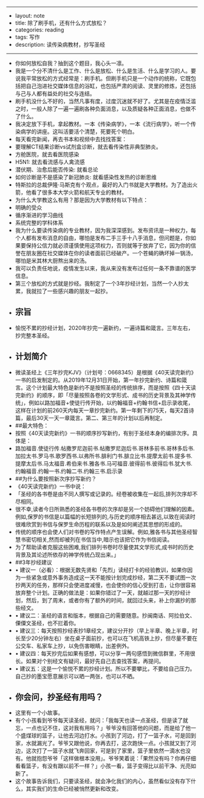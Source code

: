 - --
- layout: note
- title: 除了刷手机，还有什么方式放松？
- categories: reading
- tags: 写作
- description: 读传染病教材，抄写圣经
- --
- 你如何放松自我？抽到这个题目，我心头一凛。
- 我是一个分不清什么是工作、什么是放松、什么是生活、什么是学习的人。要说我平常放松的方式经常是：刷手机。但刷手机只是一个动作的统称，它既包括把自己泡进社交媒体信息的浴缸，也包括严肃的阅读、灵里的修炼，还包括与己与人都有益处的社交与连结。
- 刷手机没什么不好的，当然凡事有度，过度沉迷就不好了。尤其是在疫情泛滥之时，一般人除了一遍一遍刷各种负面消息，以及质疑各种正面消息，也做不了什么。
- 我决定放下手机，拿起教材。一本《传染病学》，一本《流行病学》，听一个传染病学的讲座。这叫活要活个清楚，死要死个明白。
- 每天看完新闻，再去书本和视频中去找找答案：
- 要理解CT结果诊断vs试剂盒诊断，就去看传染性非典型肺炎。
- 方舱医院，就去看医院感染
- H5N1: 就去看流感与人禽流感
- 潜伏期、治愈后能否传染: 就看总论
- 如何诊断是不是感染了新冠肺炎: 就看感染性发热的诊断思维
- 特斯拉的总裁伊隆·马斯克有个观点，最好的入门书就是大学教材。为了造出火箭，他看了很多本大学火箭和航天专业的教材。
- 为什么大学教这么有用？那是因为大学教材有以下特点：
- 明确的受众
- 循序渐进的学习曲线
- 系统完整的学科体系
- 我为什么要读传染病的专业教材，因为我深深感到。发布资讯是一种权力，每个人都有发布消息的自由，哪怕是发布二手三手十八手消息，但问题是，你如果要保持公信力就必须谨慎使用这项权力，否则就等于放弃了它，因为你的信誉在朋友圈在社交媒体在你的读者面前已经破产。一个苍蝇的确坏掉一锅汤，哪怕是米其林大厨熬出来的汤。
- 我可以负责任地说，疫情发生以来，我从来没有发布过任何一条不靠谱的医学信息。
- 第三个放松的方式就是抄经。我制定了一个3年抄经计划，当然一个人抄太累，我就拉了一些感兴趣的朋友一起抄。
- ## 宗旨
- 愉悦不累的抄经计划，2020年抄完一遍新约，一遍诗篇和箴言。三年左右，抄完整本圣经。
- ## 计划简介
- 微读圣经上《三年抄完KJV》（计划号：0668345）是根据《40天读完新约》一书的启发制定的。从2019年12月31日开始，第一年抄完新约、诗篇和箴言。这个计划最大特色是新约不是按照圣经的传统排序，而是按照《四十天读完新约》的顺序，即「尽量按照各卷的文学形式、成书的历史背景及其神学传统」，例如以路加福音+使徒行传开始，以约翰福音+约翰书信+启示录收尾，这样在计划的前260天内每天一章抄完新约。第一年剩下的75天，每天2首诗篇，最后30天一天一章箴言。第二、第三年的计划以后再制定。 
- ##最大特色：
- 按照《40天读完新约》一书的顺序抄写新约，有别于圣经本身的编排次序。具体是：
- 路加福音.使徒行传.帖撒罗尼迦前书.帖撒罗尼迦后书.哥林多前书.哥林多后书.加拉太书.罗马书.歌罗西书.以弗所书.腓利门书.腓立比书.提摩太前书.提多书.提摩太后书.马太福音.希伯来书.雅各书.马可福音.彼得前书.彼得后书.犹大书.约翰福音.约翰一书.约翰二书.约翰三书.启示录
- ##为什么要按照新次序抄写新约？
- 《40天读完新约》一书中说：
- 「圣经的各书卷是由不同人撰写或记录的。经卷被收集在一起后,排列次序却不尽相同。
- 很不幸,读者今日所熟悉的圣经各书卷的次序却是另一个妨碍他们理解的因素。例如,保罗的书信是以篇幅的长短排列的,与历史的顺序相去甚远,以致在阅读时很难欣赏到书信与保罗生命历程的联系以及是如何阐述其思想的形成的。
- 传统的顺序也会使人们对书卷的写作特点产生误解。例如,雅各书与其他圣经智慧书密切相关,然而却被列在书信当中,暗示也该把它作为书信阅读。
- 为了帮助读者克服这些困难,我们排列书卷时尽量使其文学形式,成书时的历史背景及其论述所依存的神学传统凸现出来。」
- ##3年抄经建议
- • 建议一（必看）：根据无数先贤和「先烈」读经打卡的经验教训，如果你因为一些紧急或意外事务造成这一天不能按计划完成抄经，第二天不要试图一次抄两天的任务，那样只会使进度减慢，也会使你的信心受到打击，让你很容易放弃整个计划。正确的做法是：如果你错过了一天，就越过那一天的抄经计划，然后，到了周末，或者你有了额外的时间，就回过头来，补上你漏抄的那些经文。
- • 建议二：圣经的语言和版本，根据自己的需要随意。抄闽南话、阿拉伯文、傈僳文圣经，也不拦着你。
- • 建议三：每天按照抄经表抄1章经文，建议分开抄（早上半章、晚上半章，时长至少20分钟左右）坐在桌子面前抄，也可以在飞机高铁上抄，但尽量不要在公交车、私家车上抄，以免伤害眼睛，出差例外。
- • 建议四：每天抄完后如果有感想，可以分享一两句感悟到微信群里，不用很长。如果对个别经文有疑问，最好先自己去查找答案，再提问。
- • 建议五：这是一个愉悦不累的抄经计划。所以不要攀比，不要给自己压力。自己抄的墨宝愿意展示可以晒一两张，也可以不晒。
- ## 你会问，抄圣经有用吗？
- 这里有一个小故事。
- 有个小孩看到爷爷每天读圣经，就问：「我每天也读一点圣经，但是读了就忘，一点也记不住，这对我有用吗？」爷爷没有回答他的问题，而是给了他一个盛煤球的篮子，让他去河边打水。小孩到了河边，打了一篮子水，可是回到家，水就漏光了。爷爷又跟他说，你再去打，这次跑快一点。小孩就又到了河边，这次打了一篮子水就飞奔回家，可是到了家里，篮子里依然一滴水也没有。他就抱怨爷爷「这样做根本没用」。爷爷笑着说：「果然没有吗？你再仔细看看篮子，有没有跟以前不一样？」小孩一看，篮子变得比以前干净、光亮如新了。
- 这个故事告诉我们，只要读圣经，就会净化我们的内心，虽然看似没有存下什么，其实我们的生命已经被悄然更新和改变。

